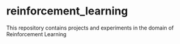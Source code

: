 # reinforcement_learning
This repository contains projects and experiments in the domain of Reinforcement Learning
